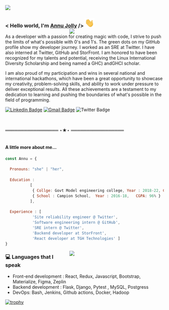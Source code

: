 <!-- Profile Views Counter -->
![](https://komarev.com/ghpvc/?username=annu12340&color=red)

<h3> < Hello world, I'm <a href="https://annujolly.netlify/" target="_blank"> Annu Jolly</a> /> <img src="https://raw.githubusercontent.com/ABSphreak/ABSphreak/master/gifs/Hi.gif" width="30px"><img  align='right' src="https://user-images.githubusercontent.com/43414928/113603231-5101d200-9661-11eb-9dcf-93d0401a7287.png" width="300px"> </h3>
<p>
As a developer with a passion for creating magic with code, I strive to push the limits of what's possible with 0's and 1's. The green dots on my GitHub profile show my developer journey. I worked as an SRE at Twitter. I have also interned at Twitter, GitHub and StorFront. I am honored to have been recognized for my talents and potential, receiving the Linux International Diversity Scholarship and being named a GHC) andGHCI scholar. <br/>
            
I am also proud of my participation and wins in several national and international hackathons, which have been a great opportunity to showcase my creativity, problem-solving skills, and ability to work under pressure to deliver exceptional results. All these achievements are a testament to my dedication to learning and pushing the boundaries of what's possible in the field of programming.  
</p>

[![Linkedin Badge](https://img.shields.io/badge/-annu-blue?style=flat-square&logo=Linkedin&logoColor=white&link=https://www.linkedin.com/in/annu-jolly/)](https://www.linkedin.com/in/annu-jolly/) [![Gmail Badge](https://img.shields.io/badge/-annujolly17@gmail.com-c14438?style=flat-square&logo=Gmail&logoColor=white&link=mailto:annujolly17@gmail.com)](mailto:annujolly17@gmail.com)
![Twitter Badge](https://img.shields.io/badge/-annu-blue?style=flat-square&logo=Twitter&logoColor=white&link=https://twitter.com/annu_010_)

<br/> <br/>
═════════════════ ⋆★⋆ ═════════════════
<br/><br/>
#### A little more about me... 

```javascript
const Annu = {
  
  Pronouns: "she" | "her",

  Education : 
           [ 
            { Collge: Govt Model engineering college, Year : 2018-22, CGPA : 9.7  }, 
            { School : Campion School,  Year : 2016-18,   CGPA: 96% } 
           ],
 
  Experience : [ 
            'Site reliability engineer @ Twitter', 
            'Software engineering intern @ GitHub', 
            'SRE intern @ Twitter', 
            'Backend developer at StorFront', 
            'React developer at TGH Technologies' ]
}
```

<img  align='right' src="https://user-images.githubusercontent.com/43414928/212058957-d41e56ae-11ea-4cea-8e2c-ffda67a592a7.png" width="300px"/>

### :computer: Languages that I speak
* Front-end development :  React, Redux, Javascript, Bootstrap, Materialize, Figma, Zeplin
* Backend development : Flask, Django, Pytest , MySQL, Postgress
* DevOps: Bash, Jenkins, Github actions, Docker, Hadoop

[![trophy](https://github-profile-trophy.vercel.app/?username=annu12340&theme=onedark)](https://github.com/ryo-ma/github-profile-trophy)

